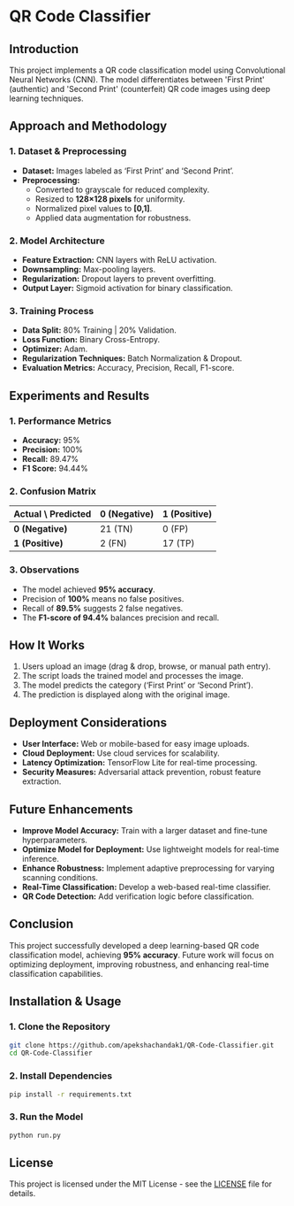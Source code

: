 # QR Code Classifier

## Introduction
This project implements a QR code classification model using Convolutional Neural Networks (CNN). The model differentiates between 'First Print' (authentic) and 'Second Print' (counterfeit) QR code images using deep learning techniques. 

## Approach and Methodology

### 1. Dataset & Preprocessing
- **Dataset:** Images labeled as ‘First Print’ and ‘Second Print’.
- **Preprocessing:**
  - Converted to grayscale for reduced complexity.
  - Resized to **128×128 pixels** for uniformity.
  - Normalized pixel values to **[0,1]**.
  - Applied data augmentation for robustness.

### 2. Model Architecture
- **Feature Extraction:** CNN layers with ReLU activation.
- **Downsampling:** Max-pooling layers.
- **Regularization:** Dropout layers to prevent overfitting.
- **Output Layer:** Sigmoid activation for binary classification.

### 3. Training Process
- **Data Split:** 80% Training | 20% Validation.
- **Loss Function:** Binary Cross-Entropy.
- **Optimizer:** Adam.
- **Regularization Techniques:** Batch Normalization & Dropout.
- **Evaluation Metrics:** Accuracy, Precision, Recall, F1-score.

## Experiments and Results

### 1. Performance Metrics
- **Accuracy:** 95%
- **Precision:** 100%
- **Recall:** 89.47%
- **F1 Score:** 94.44%

### 2. Confusion Matrix
| Actual \ Predicted | 0 (Negative) | 1 (Positive) |
|------------------|-------------|-------------|
| **0 (Negative)** | 21 (TN)     | 0 (FP)      |
| **1 (Positive)** | 2 (FN)      | 17 (TP)     |

### 3. Observations
- The model achieved **95% accuracy**.
- Precision of **100%** means no false positives.
- Recall of **89.5%** suggests 2 false negatives.
- The **F1-score of 94.4%** balances precision and recall.

## How It Works
1. Users upload an image (drag & drop, browse, or manual path entry).
2. The script loads the trained model and processes the image.
3. The model predicts the category (‘First Print’ or ‘Second Print’).
4. The prediction is displayed along with the original image.

## Deployment Considerations
- **User Interface:** Web or mobile-based for easy image uploads.
- **Cloud Deployment:** Use cloud services for scalability.
- **Latency Optimization:** TensorFlow Lite for real-time processing.
- **Security Measures:** Adversarial attack prevention, robust feature extraction.

## Future Enhancements
- **Improve Model Accuracy:** Train with a larger dataset and fine-tune hyperparameters.
- **Optimize Model for Deployment:** Use lightweight models for real-time inference.
- **Enhance Robustness:** Implement adaptive preprocessing for varying scanning conditions.
- **Real-Time Classification:** Develop a web-based real-time classifier.
- **QR Code Detection:** Add verification logic before classification.

## Conclusion
This project successfully developed a deep learning-based QR code classification model, achieving **95% accuracy**. Future work will focus on optimizing deployment, improving robustness, and enhancing real-time classification capabilities.

## Installation & Usage

### 1. Clone the Repository
```bash
git clone https://github.com/apekshachandak1/QR-Code-Classifier.git
cd QR-Code-Classifier
```

### 2. Install Dependencies
```bash
pip install -r requirements.txt
```

### 3. Run the Model
```bash
python run.py
```

## License
This project is licensed under the MIT License - see the [LICENSE](LICENSE) file for details.
